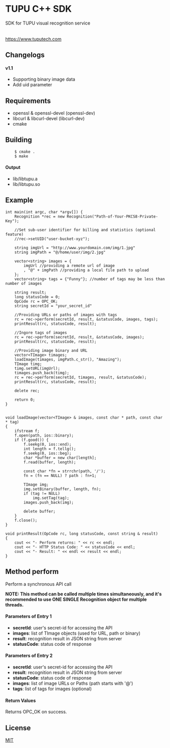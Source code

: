 # TUPU C++ SDK

SDK for TUPU visual recognition service
######  
<https://www.tuputech.com>

## Changelogs
#### v1.1
- Supporting binary image data
- Add uid parameter 

## Requirements

- openssl & openssl-devel (openssl-dev)
- libcurl & libcurl-devel (libcurl-dev)
- cmake


## Building

```
    $ cmake .
    $ make
```

#### Output

- lib/libtupu.a
- lib/libtupu.so

## Example

```
int main(int argc, char *argv[]) {
    Recognition *rec = new Recognition("Path-of-Your-PKCS8-Private-Key");

    //Set sub-user identifier for billing and statistics (optional feature)
    //rec->setUID("user-bucket-xyz");

    string imgUrl = "http://www.yourdomain.com/img/1.jpg"
    string imgPath = "@/home/user/img/2.jpg"

    vector<string> images = {
        imgUrl //providing a remote url of image
        , "@" + imgPath //providing a local file path to upload
    };
    vector<string> tags = {"Funny"}; //number of tags may be less than number of images

    string result;
    long statusCode = 0;
    OpCode rc = OPC_OK;
    string secretId = "your_secret_id"

    //Providing URLs or paths of images with tags
    rc = rec->perform(secretId, result, &statusCode, images, tags);
    printResult(rc, statusCode, result);

    //Ingore tags of images
    rc = rec->perform(secretId, result, &statusCode, images);
    printResult(rc, statusCode, result);

    //Providing image binary and URL
    vector<TImage> timages;
    loadImage(timages, imgPath.c_str(), "Amazing");
    TImage timg;
    timg.setURL(imgUrl);
    timages.push_back(timg);
    rc = rec->perform(secretId, timages, result, &statusCode);
    printResult(rc, statusCode, result);

    delete rec;

    return 0;
}


void loadImage(vector<TImage> & images, const char * path, const char * tag)
{
    ifstream f;
    f.open(path, ios::binary);
    if (f.good()) {
        f.seekg(0, ios::end);
        int length = f.tellg();
        f.seekg(0, ios::beg);
        char *buffer = new char[length];
        f.read(buffer, length);

        const char *fn = strrchr(path, '/');
        fn = (fn == NULL) ? path : fn+1;

        TImage img;
        img.setBinary(buffer, length, fn);
        if (tag != NULL)
            img.setTag(tag);
        images.push_back(img);

        delete buffer;
    }
    f.close();
}

void printResult(OpCode rc, long statusCode, const string & result)
{
    cout << "- Perform returns: " << rc << endl;
    cout << "- HTTP Status Code: " << statusCode << endl;
    cout << "- Result: " << endl << result << endl;
}
```

## Method perform

Perform a synchronous API call

**NOTE: This method can be called multiple times simultaneously, and it's recommended to use ONE SINGLE Recognition object for multiple threads.**

#### Parameters of Entry 1
- **secretId**: user's secret-id for accessing the API
- **images**: list of TImage objects (used for URL, path or binary)
- **result**: recognition result in JSON string from server
- **statusCode**: status code of response

#### Parameters of Entry 2
- **secretId**: user's secret-id for accessing the API
- **result**: recognition result in JSON string from server
- **statusCode**: status code of response
- **images**: list of image URLs or Paths (path starts with '@')
- **tags**: list of tags for images (optional)

#### Return Values

Returns OPC_OK on success.

## License

[MIT](http://www.opensource.org/licenses/mit-license.php)
